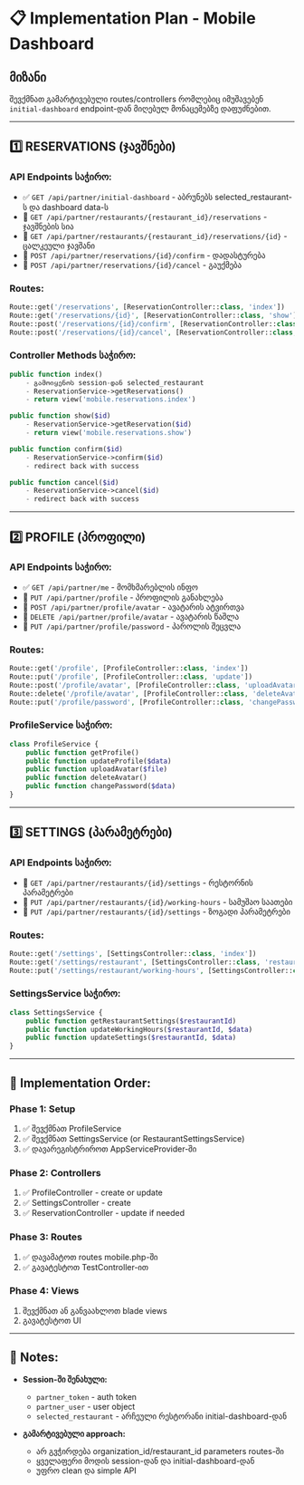 # 📋 Implementation Plan - Mobile Dashboard

## მიზანი
შევქმნათ გამარტივებული routes/controllers რომლებიც იმუშავებენ `initial-dashboard` endpoint-დან მიღებულ მონაცემებზე დაფუძნებით.

---

## 1️⃣ RESERVATIONS (ჯავშნები)

### API Endpoints საჭირო:
- ✅ `GET /api/partner/initial-dashboard` - აბრუნებს selected_restaurant-ს და dashboard data-ს
- 📝 `GET /api/partner/restaurants/{restaurant_id}/reservations` - ჯავშნების სია
- 📝 `GET /api/partner/restaurants/{restaurant_id}/reservations/{id}` - ცალკეული ჯავშანი
- 📝 `POST /api/partner/reservations/{id}/confirm` - დადასტურება
- 📝 `POST /api/partner/reservations/{id}/cancel` - გაუქმება

### Routes:
```php
Route::get('/reservations', [ReservationController::class, 'index'])
Route::get('/reservations/{id}', [ReservationController::class, 'show'])
Route::post('/reservations/{id}/confirm', [ReservationController::class, 'confirm'])
Route::post('/reservations/{id}/cancel', [ReservationController::class, 'cancel'])
```

### Controller Methods საჭირო:
```php
public function index() 
    - გამოიყენოს session-დან selected_restaurant
    - ReservationService->getReservations()
    - return view('mobile.reservations.index')

public function show($id)
    - ReservationService->getReservation($id)
    - return view('mobile.reservations.show')

public function confirm($id)
    - ReservationService->confirm($id)
    - redirect back with success

public function cancel($id)
    - ReservationService->cancel($id)
    - redirect back with success
```

---

## 2️⃣ PROFILE (პროფილი)

### API Endpoints საჭირო:
- ✅ `GET /api/partner/me` - მომხმარებლის ინფო
- 📝 `PUT /api/partner/profile` - პროფილის განახლება
- 📝 `POST /api/partner/profile/avatar` - ავატარის ატვირთვა
- 📝 `DELETE /api/partner/profile/avatar` - ავატარის წაშლა
- 📝 `PUT /api/partner/profile/password` - პაროლის შეცვლა

### Routes:
```php
Route::get('/profile', [ProfileController::class, 'index'])
Route::put('/profile', [ProfileController::class, 'update'])
Route::post('/profile/avatar', [ProfileController::class, 'uploadAvatar'])
Route::delete('/profile/avatar', [ProfileController::class, 'deleteAvatar'])
Route::put('/profile/password', [ProfileController::class, 'changePassword'])
```

### ProfileService საჭირო:
```php
class ProfileService {
    public function getProfile()
    public function updateProfile($data)
    public function uploadAvatar($file)
    public function deleteAvatar()
    public function changePassword($data)
}
```

---

## 3️⃣ SETTINGS (პარამეტრები)

### API Endpoints საჭირო:
- 📝 `GET /api/partner/restaurants/{id}/settings` - რესტორნის პარამეტრები
- 📝 `PUT /api/partner/restaurants/{id}/working-hours` - სამუშაო საათები
- 📝 `PUT /api/partner/restaurants/{id}/settings` - ზოგადი პარამეტრები

### Routes:
```php
Route::get('/settings', [SettingsController::class, 'index'])
Route::get('/settings/restaurant', [SettingsController::class, 'restaurant'])
Route::put('/settings/restaurant/working-hours', [SettingsController::class, 'updateWorkingHours'])
```

### SettingsService საჭირო:
```php
class SettingsService {
    public function getRestaurantSettings($restaurantId)
    public function updateWorkingHours($restaurantId, $data)
    public function updateSettings($restaurantId, $data)
}
```

---

## 🎯 Implementation Order:

### Phase 1: Setup
1. ✅ შევქმნათ ProfileService
2. ✅ შევქმნათ SettingsService (or RestaurantSettingsService)
3. ✅ დავარეგისტრიროთ AppServiceProvider-ში

### Phase 2: Controllers
1. ✅ ProfileController - create or update
2. ✅ SettingsController - create
3. ✅ ReservationController - update if needed

### Phase 3: Routes
1. ✅ დავამატოთ routes mobile.php-ში
2. ✅ გავატესტოთ TestController-ით

### Phase 4: Views
1. შევქმნათ ან განვაახლოთ blade views
2. გავატესტოთ UI

---

## 📝 Notes:

- **Session-ში შენახული:**
  - `partner_token` - auth token
  - `partner_user` - user object
  - `selected_restaurant` - არჩეული რესტორანი initial-dashboard-დან

- **გამარტივებული approach:**
  - არ გვჭირდება organization_id/restaurant_id parameters routes-ში
  - ყველაფერი მოდის session-დან და initial-dashboard-დან
  - უფრო clean და simple API

